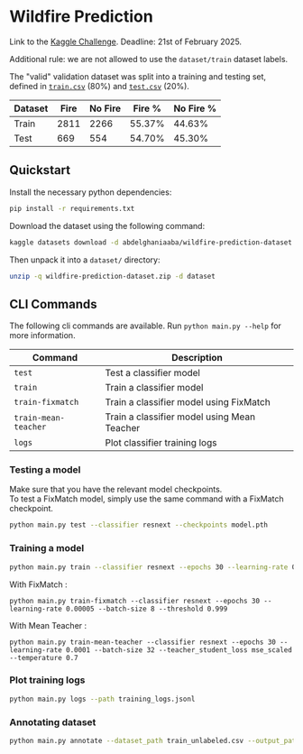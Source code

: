 # Wildfire Prediction

Link to the [Kaggle Challenge](https://www.kaggle.com/datasets/abdelghaniaaba/wildfire-prediction-dataset).
Deadline: 21st of February 2025.

Additional rule: we are not allowed to use the `dataset/train` dataset labels.

The "valid" validation dataset was split into a training and testing set, defined in [`train.csv`](./train.csv) (80%) and [`test.csv`](./test.csv) (20%).

| Dataset | Fire | No Fire | Fire % | No Fire % |
| ------- | ---- | ------- | ------ | --------- |
| Train   | 2811 | 2266    | 55.37% | 44.63%    |
| Test    | 669  | 554     | 54.70% | 45.30%    |

## Quickstart

Install the necessary python dependencies:

```bash
pip install -r requirements.txt
```

Download the dataset using the following command:

```bash
kaggle datasets download -d abdelghaniaaba/wildfire-prediction-dataset
```

Then unpack it into a `dataset/` directory:

```bash
unzip -q wildfire-prediction-dataset.zip -d dataset
```

## CLI Commands

The following cli commands are available. Run `python main.py --help` for more information.

| Command | Description                   |
| ------- | ----------------------------- |
| `test`  | Test a classifier model       |
| `train` | Train a classifier model      |
| `train-fixmatch` | Train a classifier model using FixMatch | 
| `train-mean-teacher` | Train a classifier model using Mean Teacher |
| `logs`  | Plot classifier training logs |

### Testing a model

Make sure that you have the relevant model checkpoints. \
To test a FixMatch model, simply use the same command with a FixMatch checkpoint.

```bash
python main.py test --classifier resnext --checkpoints model.pth
```

### Training a model

```bash
python main.py train --classifier resnext --epochs 30 --learning-rate 0.0001 --batch-size 8
```

With FixMatch :
```
python main.py train-fixmatch --classifier resnext --epochs 30 --learning-rate 0.00005 --batch-size 8 --threshold 0.999
```

With Mean Teacher :
```
python main.py train-mean-teacher --classifier resnext --epochs 30 --learning-rate 0.0001 --batch-size 32 --teacher_student_loss mse_scaled --temperature 0.7
```

### Plot training logs

```bash
python main.py logs --path training_logs.jsonl
```

### Annotating dataset

```bash
python main.py annotate --dataset_path train_unlabeled.csv --output_path <output.csv> --classifier <classifier> --checkpoints <path_to_checkpoints_directory>
```
